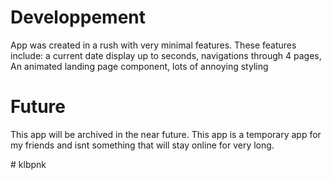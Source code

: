 #  Developpement

App was created in a rush with very minimal features.
These features include: a current date display up to seconds, navigations through 4 pages, An animated landing page component, lots of annoying styling

#  Future

This app will be archived in the near future. This app is a temporary app for my friends and isnt something that will stay online for very long.

#   k l b p n k 
 
 

